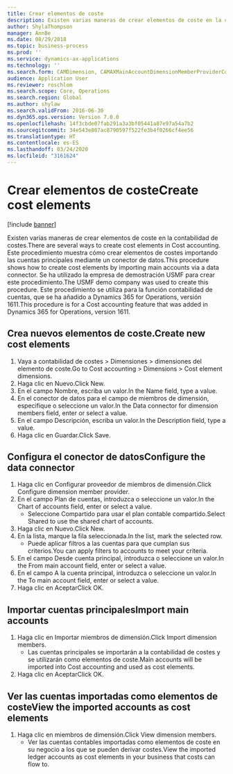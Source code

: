 ```yaml
---
title: Crear elementos de coste
description: Existen varias maneras de crear elementos de coste en la contabilidad de costes.
author: ShylaThompson
manager: AnnBe
ms.date: 08/29/2018
ms.topic: business-process
ms.prod: ''
ms.service: dynamics-ax-applications
ms.technology: ''
ms.search.form: CAMDimension, CAMAXMainAccountDimensionMemberProviderConfiguration, CAMDimensionMember
audience: Application User
ms.reviewer: roschlom
ms.search.scope: Core, Operations
ms.search.region: Global
ms.author: shylaw
ms.search.validFrom: 2016-06-30
ms.dyn365.ops.version: Version 7.0.0
ms.openlocfilehash: 14f3cbde07fab291a3a3bf05441a87e97a54a7b2
ms.sourcegitcommit: 34e543e807ac8790597f522fe3b4f0266cf4ee56
ms.translationtype: HT
ms.contentlocale: es-ES
ms.lasthandoff: 03/24/2020
ms.locfileid: "3161624"
---
```

# <a name="create-cost-elements"></a><span data-ttu-id="764f2-103">Crear elementos de coste</span><span class="sxs-lookup"><span data-stu-id="764f2-103">Create cost elements</span></span> 

[!include [banner](../../includes/banner.md)]

<span data-ttu-id="764f2-104">Existen varias maneras de crear elementos de coste en la contabilidad de costes.</span><span class="sxs-lookup"><span data-stu-id="764f2-104">There are several ways to create cost elements in Cost accounting.</span></span> <span data-ttu-id="764f2-105">Este procedimiento muestra cómo crear elementos de costes importando las cuentas principales mediante un conector de datos.</span><span class="sxs-lookup"><span data-stu-id="764f2-105">This procedure shows how to create cost elements by importing main accounts via a data connector.</span></span> <span data-ttu-id="764f2-106">Se ha utilizado la empresa de demostración USMF para crear este procedimiento.</span><span class="sxs-lookup"><span data-stu-id="764f2-106">The USMF demo company was used to create this procedure.</span></span> <span data-ttu-id="764f2-107">Este procedimiento se utiliza para la función contabilidad de cuentas, que se ha añadido a Dynamics 365 for Operations, versión 1611.</span><span class="sxs-lookup"><span data-stu-id="764f2-107">This procedure is for a Cost accounting feature that was added in Dynamics 365 for Operations, version 1611.</span></span>


## <a name="create-new-cost-elements"></a><span data-ttu-id="764f2-108">Crea nuevos elementos de coste.</span><span class="sxs-lookup"><span data-stu-id="764f2-108">Create new cost elements</span></span>
1. <span data-ttu-id="764f2-109">Vaya a contabilidad de costes > Dimensiones > dimensiones del elemento de coste.</span><span class="sxs-lookup"><span data-stu-id="764f2-109">Go to Cost accounting > Dimensions > Cost element dimensions.</span></span>
2. <span data-ttu-id="764f2-110">Haga clic en Nuevo.</span><span class="sxs-lookup"><span data-stu-id="764f2-110">Click New.</span></span>
3. <span data-ttu-id="764f2-111">En el campo Nombre, escriba un valor.</span><span class="sxs-lookup"><span data-stu-id="764f2-111">In the Name field, type a value.</span></span>
4. <span data-ttu-id="764f2-112">En el conector de datos para el campo de miembros de dimensión, especifique o seleccione un valor.</span><span class="sxs-lookup"><span data-stu-id="764f2-112">In the Data connector for dimension members field, enter or select a value.</span></span>
5. <span data-ttu-id="764f2-113">En el campo Descripción, escriba un valor.</span><span class="sxs-lookup"><span data-stu-id="764f2-113">In the Description field, type a value.</span></span>
6. <span data-ttu-id="764f2-114">Haga clic en Guardar.</span><span class="sxs-lookup"><span data-stu-id="764f2-114">Click Save.</span></span>

## <a name="configure-the-data-connector"></a><span data-ttu-id="764f2-115">Configura el conector de datos</span><span class="sxs-lookup"><span data-stu-id="764f2-115">Configure the data connector</span></span>
1. <span data-ttu-id="764f2-116">Haga clic en Configurar proveedor de miembros de dimensión.</span><span class="sxs-lookup"><span data-stu-id="764f2-116">Click Configure dimension member provider.</span></span>
2. <span data-ttu-id="764f2-117">En el campo Plan de cuentas, introduzca o seleccione un valor.</span><span class="sxs-lookup"><span data-stu-id="764f2-117">In the Chart of accounts field, enter or select a value.</span></span>
    * <span data-ttu-id="764f2-118">Seleccione Compartido para usar el plan contable compartido.</span><span class="sxs-lookup"><span data-stu-id="764f2-118">Select Shared to use the shared chart of accounts.</span></span>  
3. <span data-ttu-id="764f2-119">Haga clic en Nuevo.</span><span class="sxs-lookup"><span data-stu-id="764f2-119">Click New.</span></span>
4. <span data-ttu-id="764f2-120">En la lista, marque la fila seleccionada.</span><span class="sxs-lookup"><span data-stu-id="764f2-120">In the list, mark the selected row.</span></span>
    * <span data-ttu-id="764f2-121">Puede aplicar filtros a las cuentas para que cumplan sus criterios.</span><span class="sxs-lookup"><span data-stu-id="764f2-121">You can apply filters to accounts to meet your criteria.</span></span>  
5. <span data-ttu-id="764f2-122">En el campo Desde cuenta principal, introduzca o seleccione un valor.</span><span class="sxs-lookup"><span data-stu-id="764f2-122">In the From main account field, enter or select a value.</span></span>
6. <span data-ttu-id="764f2-123">En el campo A la cuenta principal, introduzca o seleccione un valor.</span><span class="sxs-lookup"><span data-stu-id="764f2-123">In the To main account field, enter or select a value.</span></span>
7. <span data-ttu-id="764f2-124">Haga clic en Aceptar</span><span class="sxs-lookup"><span data-stu-id="764f2-124">Click OK.</span></span>

## <a name="import-main-accounts"></a><span data-ttu-id="764f2-125">Importar cuentas principales</span><span class="sxs-lookup"><span data-stu-id="764f2-125">Import main accounts</span></span>
1. <span data-ttu-id="764f2-126">Haga clic en Importar miembros de dimensión.</span><span class="sxs-lookup"><span data-stu-id="764f2-126">Click Import dimension members.</span></span>
    * <span data-ttu-id="764f2-127">Las cuentas principales se importarán a la contabilidad de costes y se utilizarán como elementos de coste.</span><span class="sxs-lookup"><span data-stu-id="764f2-127">Main accounts will be imported into Cost accounting and used as cost elements.</span></span>  
2. <span data-ttu-id="764f2-128">Haga clic en Aceptar</span><span class="sxs-lookup"><span data-stu-id="764f2-128">Click OK.</span></span>

## <a name="view-the-imported-accounts-as-cost-elements"></a><span data-ttu-id="764f2-129">Ver las cuentas importadas como elementos de coste</span><span class="sxs-lookup"><span data-stu-id="764f2-129">View the imported accounts as cost elements</span></span>
1. <span data-ttu-id="764f2-130">Haga clic en miembros de dimensión.</span><span class="sxs-lookup"><span data-stu-id="764f2-130">Click View dimension members.</span></span>
    * <span data-ttu-id="764f2-131">Ver las cuentas contables importadas como elementos de coste en su negocio a los que se pueden derivar costes.</span><span class="sxs-lookup"><span data-stu-id="764f2-131">View the imported ledger accounts as cost elements in your business that costs can flow to.</span></span>  

